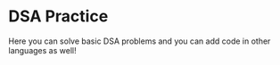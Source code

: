 # DSA Practice

Here you can solve basic DSA problems and you can add code in other languages as well!